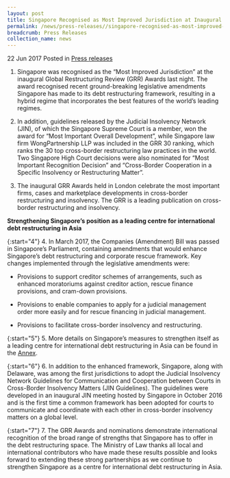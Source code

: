 ```yaml
---
layout: post
title: Singapore Recognised as Most Improved Jurisdiction at Inaugural Global Restructuring Review Awards
permalink: /news/press-releases//singapore-recognised-as-most-improved-jurisdiction-at-inaugural-
breadcrumb: Press Releases
collection_name: news
---
```


22 Jun 2017 Posted in [Press releases](/news/press-releases)


1. Singapore was recognised as the “Most Improved Jurisdiction” at the inaugural Global Restructuring Review (GRR) Awards last night. The award recognised recent ground-breaking legislative amendments Singapore has made to its debt restructuring framework, resulting in a hybrid regime that incorporates the best features of the world’s leading regimes.

 

2. In addition, guidelines released by the Judicial Insolvency Network (JIN), of which the Singapore Supreme Court is a member, won the award for “Most Important Overall Development”, while Singapore law firm WongPartnership LLP was included in the GRR 30 ranking, which ranks the 30 top cross-border restructuring law practices in the world. Two Singapore High Court decisions were also nominated for “Most Important Recognition Decision” and “Cross-Border Cooperation in a Specific Insolvency or Restructuring Matter”.

 

3. The inaugural GRR Awards held in London celebrate the most important firms, cases and marketplace developments in cross-border restructuring and insolvency. The GRR is a leading publication on cross-border restructuring and insolvency.

 

**Strengthening Singapore’s position as a leading centre for international debt restructuring in Asia**

 
{:start="4"}
4. In March 2017, the Companies (Amendment) Bill was passed in Singapore’s Parliament, containing amendments that would enhance Singapore’s debt restructuring and corporate rescue framework. Key changes implemented through the legislative amendments were:

 

* Provisions to support creditor schemes of arrangements, such as enhanced moratoriums against creditor action, rescue finance provisions, and cram-down provisions.

 

* Provisions to enable companies to apply for a judicial management order more easily and for rescue financing in judicial management.

 

* Provisions to facilitate cross-border insolvency and restructuring.

 
{:start="5"}
5. More details on Singapore’s measures to strengthen itself as a leading centre for international debt restructuring in Asia can be found in the [Annex](/news/legal-industry-newsletters/note-by-senior-minister-of-state-for-law-and-finance--indranee-r5).

 
{:start="6"}
6. In addition to the enhanced framework, Singapore, along with Delaware, was among the first jurisdictions to adopt the Judicial Insolvency Network Guidelines for Communication and Cooperation between Courts in Cross-Border Insolvency Matters (JIN Guidelines). The guidelines were developed in an inaugural JIN meeting hosted by Singapore in October 2016 and is the first time a common framework has been adopted for courts to communicate and coordinate with each other in cross-border insolvency matters on a global level.

 
{:start="7"}
7. The GRR Awards and nominations demonstrate international recognition of the broad range of strengths that Singapore has to offer in the debt restructuring space. The Ministry of Law thanks all local and international contributors who have made these results possible and looks forward to extending these strong partnerships as we continue to strengthen Singapore as a centre for international debt restructuring in Asia.
